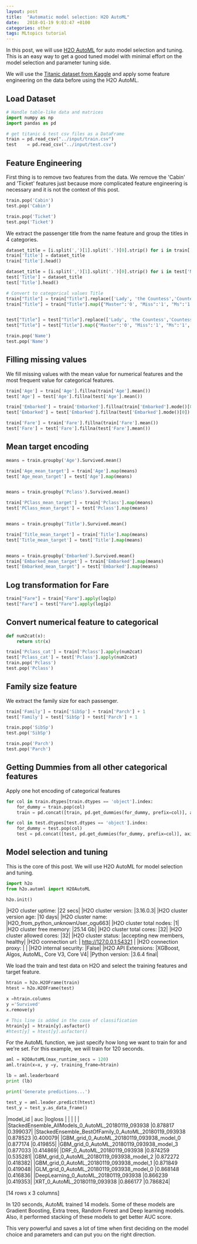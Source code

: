 ```yaml
---
layout: post
title:  "Automatic model selection: H2O AutoML"
date:   2018-01-19 9:03:47 +0100
categories: other
tags: MLtopics tutorial
---
```

In this post, we will use [H2O AutoML](http://docs.h2o.ai/h2o/latest-stable/h2o-docs/automl.html) for auto model selection and tuning. This is an easy way to get a good tuned model with minimal effort on the model selection and parameter tuning side.

We will use the [Titanic dataset from Kaggle](https://www.kaggle.com/c/titanic) and apply some feature engineering on the data before using the H2O AutoML.

## Load Dataset

```python
# Handle table-like data and matrices
import numpy as np
import pandas as pd

# get titanic & test csv files as a DataFrame
train = pd.read_csv("../input/train.csv")
test    = pd.read_csv("../input/test.csv")
```

## Feature Engineering

First thing is to remove two features from the data. We remove the 'Cabin' and 'Ticket' features just because more complicated feature engineering is necessary and it is not the context of this post.

```python
train.pop('Cabin')
test.pop('Cabin')

train.pop('Ticket')
test.pop('Ticket')
```

We extract the passenger title from the name feature and group the titles in 4 categories.

```python
dataset_title = [i.split(',')[1].split('.')[0].strip() for i in train['Name']]
train['Title'] = dataset_title
train['Title'].head()

dataset_title = [i.split(',')[1].split('.')[0].strip() for i in test['Name']]
test['Title'] = dataset_title
test['Title'].head()

# Convert to categorical values Title
train["Title"] = train["Title"].replace(['Lady', 'the Countess','Countess','Capt', 'Col','Don', 'Dr', 'Major', 'Rev', 'Sir', 'Jonkheer', 'Dona'], 'Rare')
train["Title"] = train["Title"].map({"Master":'0', "Miss":'1', "Ms":'1', "Mme":'1', "Mlle":'1', "Mrs":'1', "Mr":'2', "Rare":'3'})


test["Title"] = test["Title"].replace(['Lady', 'the Countess','Countess','Capt', 'Col','Don', 'Dr', 'Major', 'Rev', 'Sir', 'Jonkheer', 'Dona'], 'Rare')
test["Title"] = test["Title"].map({"Master":'0', "Miss":'1', "Ms":'1', "Mme":'1', "Mlle":'1', "Mrs":'1', "Mr":'2', "Rare":'3'})

train.pop('Name')
test.pop('Name')
```

## Filling missing values
We fill missing values with the mean value for numerical features and the most frequent value for categorical features.

```python
train['Age'] = train['Age'].fillna(train['Age'].mean())
test['Age'] = test['Age'].fillna(test['Age'].mean())

train['Embarked'] = train['Embarked'].fillna(train['Embarked'].mode()[0])
test['Embarked'] = test['Embarked'].fillna(test['Embarked'].mode()[0])

train['Fare'] = train['Fare'].fillna(train['Fare'].mean())
test['Fare'] = test['Fare'].fillna(test['Fare'].mean())
```

## Mean target encoding
```python
means = train.groupby('Age').Survived.mean()

train['Age_mean_target'] = train['Age'].map(means)
test['Age_mean_target'] = test['Age'].map(means)


means = train.groupby('Pclass').Survived.mean()

train['PClass_mean_target'] = train['Pclass'].map(means)
test['PClass_mean_target'] = test['Pclass'].map(means)


means = train.groupby('Title').Survived.mean()

train['Title_mean_target'] = train['Title'].map(means)
test['Title_mean_target'] = test['Title'].map(means)


means = train.groupby('Embarked').Survived.mean()
train['Embarked_mean_target'] = train['Embarked'].map(means)
test['Embarked_mean_target'] = test['Embarked'].map(means)
```

## Log transformation for Fare
```python
train["Fare"] = train["Fare"].apply(log1p)
test["Fare"] = test["Fare"].apply(log1p)
```

## Convert numerical feature to categorical
```python
def num2cat(x):
    return str(x)

train['Pclass_cat'] = train['Pclass'].apply(num2cat)
test['Pclass_cat'] = test['Pclass'].apply(num2cat)
train.pop('Pclass')
test.pop('Pclass')
```
## Family size feature
We extract the family size for each passenger.

```python
train['Family'] = train['SibSp'] + train['Parch'] + 1
test['Family'] = test['SibSp'] + test['Parch'] + 1

train.pop('SibSp')
test.pop('SibSp')

train.pop('Parch')
test.pop('Parch')
```

## Getting Dummies from all other categorical features
Apply one hot encoding of categorical features
```python
for col in train.dtypes[train.dtypes == 'object'].index:
    for_dummy = train.pop(col)
    train = pd.concat([train, pd.get_dummies(for_dummy, prefix=col)], axis=1)

for col in test.dtypes[test.dtypes == 'object'].index:
    for_dummy = test.pop(col)
    test = pd.concat([test, pd.get_dummies(for_dummy, prefix=col)], axis=1)    
```

## Model selection and tuning
This is the core of this post. We will use H2O AutoML for model selection and tuning.

```python
import h2o
from h2o.automl import H2OAutoML

h2o.init()
```

|H2O cluster uptime:         |22 secs|
|H2O cluster version:        |3.16.0.3|
|H2O cluster version age:    |10 days|
|H2O cluster name:           |H2O_from_python_unknownUser_ogu663|
|H2O cluster total nodes:    |1|
|H2O cluster free memory:    |25.14 Gb|
|H2O cluster total cores:    |32|
|H2O cluster allowed cores:  |32|
|H2O cluster status:         |accepting new members, healthy|
|H2O connection url:         | http://127.0.0.1:54321 |
|H2O connection proxy:       | |
|H2O internal security:      |False|
|H2O API Extensions:         |XGBoost, Algos, AutoML, Core V3, Core V4|
|Python version:             |3.6.4 final|

We load the train and test data on H2O and select the training features and target feature.
```python
htrain = h2o.H2OFrame(train)
htest = h2o.H2OFrame(test)

x =htrain.columns
y ='Survived'
x.remove(y)

# This line is added in the case of classification
htrain[y] = htrain[y].asfactor()
#htest[y] = htest[y].asfactor()
```
For the AutoML function, we just specify how long we want to train for and we're set. For this example, we will train for 120 seconds.

```python
aml = H2OAutoML(max_runtime_secs = 120)
aml.train(x=x, y =y, training_frame=htrain)

lb = aml.leaderboard
print (lb)

print('Generate predictions...')

test_y = aml.leader.predict(htest)
test_y = test_y.as_data_frame()
```

|model_id                                              | auc      |logloss |
|                                                      |          |        |
|StackedEnsemble_AllModels_0_AutoML_20180119_093938    |0.878817  |0.399037|
|StackedEnsemble_BestOfFamily_0_AutoML_20180119_093938 |0.878523  |0.400079|
|GBM_grid_0_AutoML_20180119_093938_model_0             |0.877174  |0.419855|
|GBM_grid_0_AutoML_20180119_093938_model_3             |0.877033  |0.414869|
|DRF_0_AutoML_20180119_093938                          |0.874259  |0.535281|
|GBM_grid_0_AutoML_20180119_093938_model_2             |0.872272  |0.418382|
|GBM_grid_0_AutoML_20180119_093938_model_1             |0.871849  |0.419048|
|GLM_grid_0_AutoML_20180119_093938_model_0             |0.868148  |0.416836|
|DeepLearning_0_AutoML_20180119_093938                 |0.866239  |0.419353|
|XRT_0_AutoML_20180119_093938                          |0.866177  |0.786824|

[14 rows x 3 columns]

In 120 seconds, AutoML trained 14 models. Some of these models are Gradient Boosting, Extra trees, Random Forest and Deep learning models. Also, it performed stacking of these models to get better AUC score.

This very powerful and saves a lot of time when first deciding on the model choice and parameters and can put you on the right direction.

